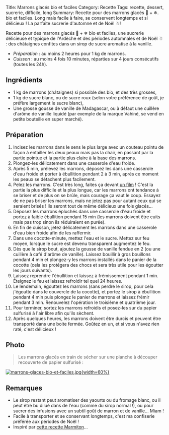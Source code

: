 Title: Marrons glacés bio et faciles
Category: Recette
Tags: recette, dessert, sucrerie, difficile, long
Summary: Recette pour des marrons glacés 🌰 + ❄. bio et faciles. Long mais facile à faire, se conservent longtemps et si délicieux ! La parfaite sucrerie d'automne et de Noël ☃!

Recette pour des marrons glacés 🌰 + ❄ bio et faciles, une sucrerie délicieuse et typique de l'Ardèche et des périodes automnales et de Noël ☃ : des châtaignes confites dans un sirop de sucre aromatisé à la vanille.

- *Préparation* : au moins 2 heures pour 1 kg de marrons.
- *Cuisson* : au moins 4 fois 10 minutes, réparties sur 4 jours consécutifs (toutes les 24h).

## Ingrédients
- 1 kg de marrons (châtaignes) si possible des bio, et des très grosses,
- 1 kg de sucre blanc, ou de sucre roux (selon votre préférence de goût, je préfère largement le sucre blanc),
- Une grosse gousse de vanille de Madagascar, ou à défaut une cuillère d'arôme de vanille liquidé (par exemple de la marque Vahiné, se vend en petite bouteille en super marché).

## Préparation
1. Incisez les marrons dans le sens le plus large avec un couteau pointu de façon à entailler les deux peaux mais pas la chair, en passant par la partie pointue et la partie plus claire à la base des marrons.
2. Plongez-les délicatement dans une casserole d'eau froide.
3. Après 5 min, prélevez les marrons, déposez les dans une casserole d'eau froide et porter à ébullition pendant 2 à 3 min, après ce moment les peaux se détachent plus facilement.
4. Pelez les marrons. C'est très long, faites ça devant [un film](http://perso.crans.org/besson/top10.fr.html#mes-10-films-preferes) ! C'est la partie la plus difficile et la plus longue, car les marrons ont tendance à se briser et de plus on se brûle, mais courage ça vaut le coup. Essayez de ne pas briser les marrons, mais ne jetez pas pour autant ceux qui se seraient brisés ! Ils seront tout de même délicieux une fois glacés...
5. Déposez les marrons épluchés dans une casserole d'eau froide et portez à faible ébullition pendant 15 min (les marrons doivent être cuits mais pas trop sinon ils réduiraient en purée).
6. En fin de cuisson, jetez délicatement les marrons dans une casserole d'eau bien froide afin de les raffermir.
7. Dans une cocotte-minute, mettez l'eau et le sucre. Mettez sur feu moyen, lorsque le sucre est devenu transparent augmentez le feu.
8. Dès que le sirop bout, ajoutez la gousse de vanille fendue en 2 (ou une cuillère à café d'arôme de vanille). Laissez bouillir à gros bouillons pendant 4 min et plongez-y les marrons installés dans le panier de la cocotte (cela les protégera des chocs et sera très utile pour les égoutter les jours suivants).
9. Laissez reprendre l'ébullition et laissez à frémissement pendant 1 min. Éteignez le feu et laissez refroidir tel quel 24 heures.
10. Le lendemain, égouttez les marrons (sans perdre le sirop, pour cela j'égoutte dans le couvercle de la cocotte), et portez le sirop à ébullition pendant 4 min puis plongez le panier de marrons et laissez frémir pendant 3 min. Renouvelez l'opération le troisième et quatrième jour.
11. Pour terminer, sortez les marrons refroidis et posez-les sur du papier sulfurisé à l'air libre afin qu'ils sèchent.
12. Après quelques heures, les marrons doivent être durcis et peuvent être transporté dans une boite fermée. Goûtez en un, et si vous n'avez rien raté, c'est délicieux !

## Photo
> Les marrons glacés en train de sécher sur une planche à découper recouverte de papier sulfurisé :

[![marrons-glaces-bio-et-faciles.jpg]({filename}images/marrons-glaces-bio-et-faciles.jpg){width=60%}]({filename}images/marrons-glaces-bio-et-faciles.jpg)

## Remarques
- Le sirop restant peut aromatiser des yaourts ou du fromage blanc, ou il peut être bu dilué dans de l'eau (comme du sirop normal !), ou pour sucrer des infusions avec un subtil goût de marron et de vanille... Miam !
- Facile à transporter et se conservant longtemps, c'est ma confiserie préférée aux périodes de Noël !
- Inspiré par [cette recette Marmiton](http://www.marmiton.org/recettes/recette_marrons-glaces-faciles_24480.aspx)...